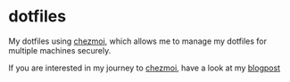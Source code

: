 # dotfiles

My dotfiles using [chezmoi], which allows me to manage my dotfiles for multiple machines securely.

If you are interested in my journey to [chezmoi], have a look at my [blogpost]()

[chezmoi]: https://github.com/twpayne/chezmoi/